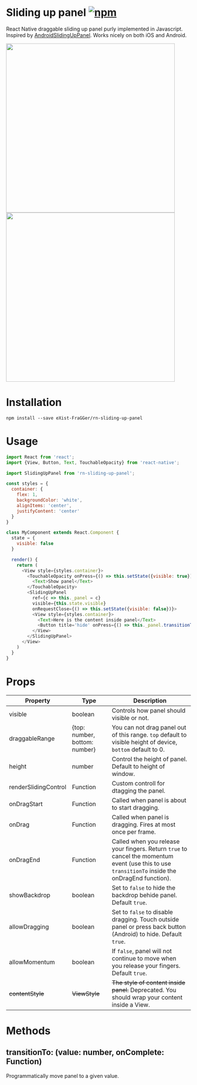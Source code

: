 # Sliding up panel [![npm](https://img.shields.io/npm/v/rn-sliding-up-panel.svg)](https://www.npmjs.com/package/rn-sliding-up-panel)

React Native draggable sliding up panel purly implemented in Javascript. Inspired by [AndroidSlidingUpPanel](https://github.com/umano/AndroidSlidingUpPanel). Works nicely on both iOS and Android.

<img src="./demo/sliding_panel_android.gif" height="460" />
<img src="./demo/bottom_sheet_demo.gif" height="460" />

# Installation

    npm install --save eXist-FraGGer/rn-sliding-up-panel

# Usage

```js
import React from 'react';
import {View, Button, Text, TouchableOpacity} from 'react-native';

import SlidingUpPanel from 'rn-sliding-up-panel';

const styles = {
  container: {
    flex: 1,
    backgroundColor: 'white',
    alignItems: 'center',
    justifyContent: 'center'
  }
}

class MyComponent extends React.Component {
  state = {
    visible: false
  }

  render() {
    return (
      <View style={styles.container}>
        <TouchableOpacity onPress={() => this.setState({visible: true})}>
          <Text>Show panel</Text>
        </TouchableOpacity>
        <SlidingUpPanel
          ref={c => this._panel = c}
          visible={this.state.visible}
          onRequestClose={() => this.setState({visible: false})}>
          <View style={styles.container}>
            <Text>Here is the content inside panel</Text>
            <Button title='hide' onPress={() => this._panel.transitionTo(0)} />
          </View>
        </SlidingUpPanel>
      </View>
    )
  }
}
```

# Props

|Property|Type|Description|
|---|---|---|
|visible|boolean|Controls how panel should visible or not.
|draggableRange|{top: number, bottom: number}|You can not drag panel out of this range. `top` default to visible height of device, `bottom` default to 0.
|height|number|Control the height of panel. Default to height of window.
|renderSlidingControl|Function|Custom controll for dtagging the panel.
|onDragStart|Function|Called when panel is about to start dragging.
|onDrag|Function|Called when panel is dragging. Fires at most once per frame.
|onDragEnd|Function|Called when you release your fingers. Return `true` to cancel the momentum event (use this to use `transitionTo` inside the onDragEnd function).
|showBackdrop|boolean|Set to `false` to hide the backdrop behide panel. Default `true`.
|allowDragging|boolean|Set to `false` to disable dragging. Touch outside panel or press back button (Android) to hide. Default `true`.
|allowMomentum|boolean|If `false`, panel will not continue to move when you release your fingers. Default `true`.
|~~contentStyle~~|~~ViewStyle~~|~~The style of content inside panel.~~ Deprecated. You should wrap your content inside a View.

# Methods

## transitionTo: (value: number, onComplete: Function)

Programmatically move panel to a given value.
